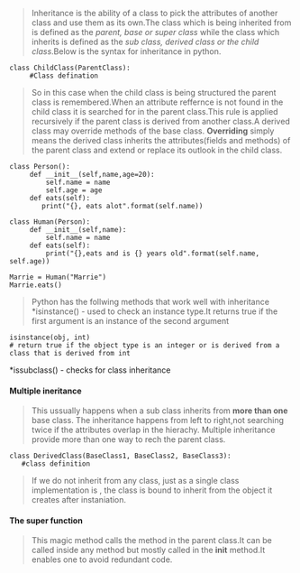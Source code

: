 >Inheritance is the ability of a class to pick the attributes of another class and use them as its own.The class which is being inherited from is defined as the *parent, base or super class* while the class which inherits is defined as the *sub class, derived class  or the child class*.Below is the syntax for inheritance in python.

```
class ChildClass(ParentClass):
     #Class defination
```

>So in this case when the child class is being structured the parent class is remembered.When an attribute reffernce is not found in the child class it is searched for in the parent class.This rule is applied recursively if the parent class is derived from another class.A derived class may override methods of the base class. **Overriding** simply means the derived class inherits the attributes(fields and methods) of the parent class and extend or replace its outlook in the child class.

```
class Person():
     def __init__(self,name,age=20):
         self.name = name
         self.age = age
     def eats(self):
        print("{}, eats alot".format(self.name))

class Human(Person):
     def __init__(self,name):
         self.name = name
     def eats(self):
         print("{},eats and is {} years old".format(self.name, self.age))

Marrie = Human("Marrie")
Marrie.eats()

```

>Python has the follwing methods that work well with inheritance
*isinstance() - used to check an instance type.It returns true if the first argument is an instance of the second argument

```
isinstance(obj, int)
# return true if the object type is an integer or is derived from a class that is derived from int
```

*issubclass() - checks for class inheritance

#### Multiple ineritance 
>This ussually happens when a sub class inherits from **more than one** base class. The inheritance happens from left to right,not searching twice if the attributes overlap in the hierachy. Multiple inheritance provide more than one way to rech the parent class.

```
class DerivedClass(BaseClass1, BaseClass2, BaseClass3):
   #class definition

```

>If we do not inherit from any class, just as a single class implementation is , the class is bound to inherit from the  object  it creates after instaniation.

#### The super function
>This magic method calls the method in the parent class.It can be called inside any method but mostly called in the  __init__  method.It enables one to avoid redundant code. 
